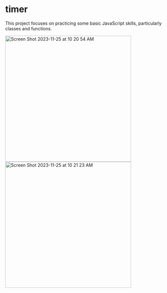 # timer
This project focuses on practicing some basic JavaScript skills, particularly classes and functions.

<img width="400" alt="Screen Shot 2023-11-25 at 10 20 54 AM" src="https://github.com/XeniyaDob/timer/assets/11164899/59d6bc60-e297-4b7c-969b-538bfcafb62f"> <img width="400" alt="Screen Shot 2023-11-25 at 10 21 23 AM" src="https://github.com/XeniyaDob/timer/assets/11164899/ae267e81-413a-48bf-8c38-dc299ebfdd50"> 


